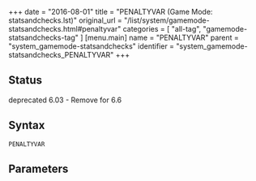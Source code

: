 +++
date = "2016-08-01"
title = "PENALTYVAR (Game Mode: statsandchecks.lst)"
original_url = "/list/system/gamemode-statsandchecks.html#penaltyvar"
categories = [ "all-tag", "gamemode-statsandchecks-tag" ]
[menu.main]
    name = "PENALTYVAR"
    parent = "system_gamemode-statsandchecks"
    identifier = "system_gamemode-statsandchecks_PENALTYVAR"
+++

## Status

deprecated 6.03 - Remove for 6.6

## Syntax

`PENALTYVAR`

## Parameters






